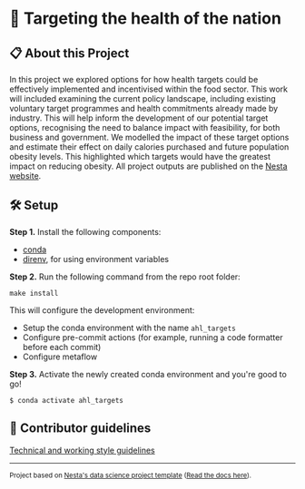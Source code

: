 # 💙 Targeting the health of the nation

## 📋 About this Project

In this project we explored options for how health targets could be effectively implemented and incentivised within the food sector. This work will included examining the current policy landscape, including existing voluntary target programmes and health commitments already made by industry. This will help inform the development of our potential target options, recognising the need to balance impact with feasibility, for both business and government. We modelled the impact of these target options and estimate their effect on daily calories purchased and future population obesity levels. This highlighted which targets would have the greatest impact on reducing obesity. All project outputs are published on the [Nesta website](https://www.nesta.org.uk/project/industry-targets-to-improve-health/).

## :hammer_and_wrench: Setup

**Step 1.** Install the following components:

- [conda](https://docs.conda.io/projects/conda/en/latest/user-guide/install/download.html)
- [direnv](https://formulae.brew.sh/formula/direnv#default), for using environment variables

**Step 2.** Run the following command from the repo root folder:

```
make install
```

This will configure the development environment:

- Setup the conda environment with the name `ahl_targets`
- Configure pre-commit actions (for example, running a code formatter before each commit)
- Configure metaflow

**Step 3.** Activate the newly created conda environment and you're good to go!

```shell
$ conda activate ahl_targets
```

## :handshake: Contributor guidelines

[Technical and working style guidelines](https://github.com/nestauk/ds-cookiecutter/blob/master/GUIDELINES.md)

---

<small><p>Project based on <a target="_blank" href="https://github.com/nestauk/ds-cookiecutter">Nesta's data science project template</a>
(<a href="http://nestauk.github.io/ds-cookiecutter">Read the docs here</a>).
</small>

